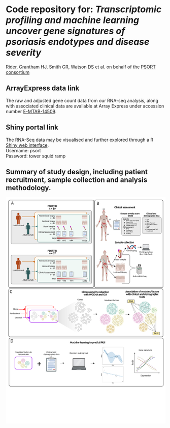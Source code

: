 # Code repository for: *Transcriptomic profiling and machine learning uncover gene signatures of psoriasis endotypes and disease severity*
Rider, Grantham HJ, Smith GR, Watson DS et al. on behalf of the [PSORT consortium](http://www.psort.org.uk/)
## ArrayExpress data link
The raw and adjusted gene count data from our RNA-seq analysis, along with associated clinical data are available at Array Express under accession number [E-MTAB-14509](https://www.ebi.ac.uk/biostudies/arrayexpress/studies?query=E-MTAB-14509).
## Shiny portal link
The RNA-Seq data may be visualised and further explored through a R [Shiny web interface](https://shiny-whri-c4tb.hpc.qmul.ac.uk/psort/).  
Username: psort  
Password: tower squid ramp
##  Summary of study design, including patient recruitment, sample collection and analysis methodology.  
<img src='./Images/PSORT schematic 11-06-25.png'>
